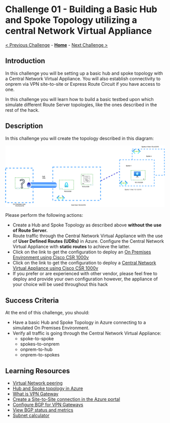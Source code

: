 # Challenge 01 - Building a Basic Hub and Spoke Topology utilizing a central Network Virtual Appliance

[< Previous Challenge](./Challenge-00.md) - **[Home](../README.md)** - [Next Challenge >](./Challenge-02.md)

## Introduction

In this challenge you will be setting up a basic hub and spoke topology with a Central Network Virtual Appliance. You will also establish connectivity to onprem via VPN site-to-site or Express Route Circuit if you have access to one.

In this challenge you will learn how to build a basic testbed upon which simulate different Route Server topologies, like the ones described in the rest of the hack. 

## Description

In this challenge you will create the topology described in this diagram:

![hubnspoke noARS](./Resources/media/azurerouteserver-challenge1.png)

Please perform the following actions:
- Create a Hub and Spoke Topology as described above **without the use of Route Server.**
- Route traffic through the Central Network Virtual Appliance with the use of **User Defined Routes (UDRs)** in Azure. Configure the Central Network Virtual Appliance with **static routes** to achieve the latter. 
- Click on the link to get the configuration to deploy an [On Premises Environment using Cisco CSR 1000v](./Resources/wthcsronprem.md)
- Click on the link to get the configuration to deploy a [Central Network Virtual Appliance using Cisco CSR 1000v](./Resources/centralnva.md)
- If you prefer or are experienced with other vendor, please feel free to deploy and provide your own configuration however, the appliance of your choice will be used throughout this hack

## Success Criteria

At the end of this challenge, you should:

- Have a basic Hub and Spoke Topology in Azure connecting to a simulated On Premises Environment. 
- Verify all traffic is going through the Central Network Virtual Appliance:
  - spoke-to-spoke
  - spokes-to-onprem
  - onprem-to-hub
  - onprem-to-spokes


## Learning Resources

* [Virtual Network peering](https://docs.microsoft.com/azure/virtual-network/virtual-network-peering-overview)
* [Hub and Spoke topology in Azure](https://docs.microsoft.com/azure/architecture/reference-architectures/hybrid-networking/hub-spoke)
* [What is VPN Gateway](https://docs.microsoft.com/azure/vpn-gateway/vpn-gateway-about-vpngateways)
* [Create a Site-to-Site connection in the Azure portal](https://docs.microsoft.com/azure/vpn-gateway/vpn-gateway-howto-site-to-site-resource-manager-portal)
* [Configure BGP for VPN Gateways](https://docs.microsoft.com/azure/vpn-gateway/bgp-howto)
* [View BGP status and metrics](https://docs.microsoft.com/azure/vpn-gateway/bgp-diagnostics)
* [Subnet calculator](https://www.davidc.net/sites/default/subnets/subnets.html)


